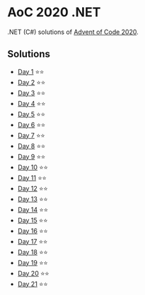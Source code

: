 # AoC 2020 .NET

.NET (C#) solutions of [Advent of Code 2020](https://adventofcode.com/2020).

## Solutions

* [Day 1](https://github.com/melanchall/aoc2020net/blob/main/Aoc2020Net/Days/Day1.cs) :star::star:
* [Day 2](https://github.com/melanchall/aoc2020net/blob/main/Aoc2020Net/Days/Day2.cs) :star::star:
* [Day 3](https://github.com/melanchall/aoc2020net/blob/main/Aoc2020Net/Days/Day3.cs) :star::star:
* [Day 4](https://github.com/melanchall/aoc2020net/blob/main/Aoc2020Net/Days/Day4.cs) :star::star:
* [Day 5](https://github.com/melanchall/aoc2020net/blob/main/Aoc2020Net/Days/Day5.cs) :star::star:
* [Day 6](https://github.com/melanchall/aoc2020net/blob/main/Aoc2020Net/Days/Day6.cs) :star::star:
* [Day 7](https://github.com/melanchall/aoc2020net/blob/main/Aoc2020Net/Days/Day7.cs) :star::star:
* [Day 8](https://github.com/melanchall/aoc2020net/blob/main/Aoc2020Net/Days/Day8.cs) :star::star:
* [Day 9](https://github.com/melanchall/aoc2020net/blob/main/Aoc2020Net/Days/Day9.cs) :star::star:
* [Day 10](https://github.com/melanchall/aoc2020net/blob/main/Aoc2020Net/Days/Day10.cs) :star::star:
* [Day 11](https://github.com/melanchall/aoc2020net/blob/main/Aoc2020Net/Days/Day11.cs) :star::star:
* [Day 12](https://github.com/melanchall/aoc2020net/blob/main/Aoc2020Net/Days/Day12.cs) :star::star:
* [Day 13](https://github.com/melanchall/aoc2020net/blob/main/Aoc2020Net/Days/Day13.cs) :star::star:
* [Day 14](https://github.com/melanchall/aoc2020net/blob/main/Aoc2020Net/Days/Day14.cs) :star::star:
* [Day 15](https://github.com/melanchall/aoc2020net/blob/main/Aoc2020Net/Days/Day15.cs) :star::star:
* [Day 16](https://github.com/melanchall/aoc2020net/blob/main/Aoc2020Net/Days/Day16.cs) :star::star:
* [Day 17](https://github.com/melanchall/aoc2020net/blob/main/Aoc2020Net/Days/Day17.cs) :star::star:
* [Day 18](https://github.com/melanchall/aoc2020net/blob/main/Aoc2020Net/Days/Day18.cs) :star::star:
* [Day 19](https://github.com/melanchall/aoc2020net/blob/main/Aoc2020Net/Days/Day19.cs) :star::star:
* [Day 20](https://github.com/melanchall/aoc2020net/blob/main/Aoc2020Net/Days/Day20.cs) :star::star:
* [Day 21](https://github.com/melanchall/aoc2020net/blob/main/Aoc2020Net/Days/Day21.cs) :star::star:
